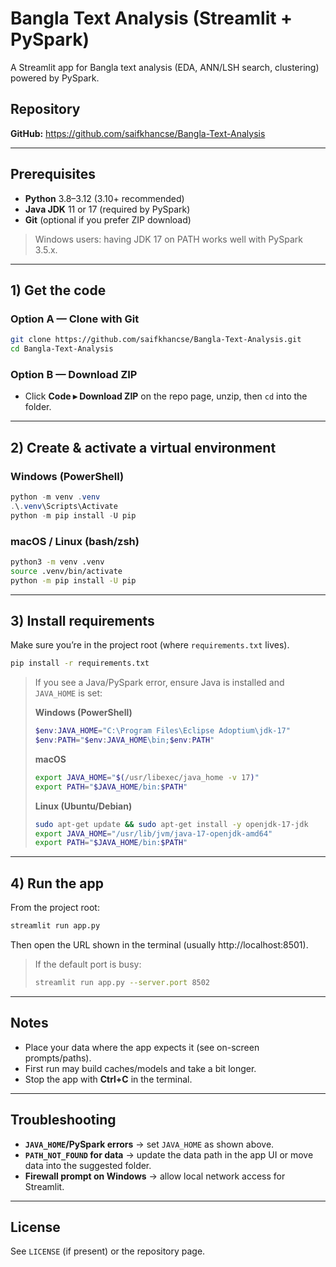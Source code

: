 # Bangla Text Analysis (Streamlit + PySpark)

A Streamlit app for Bangla text analysis (EDA, ANN/LSH search, clustering) powered by PySpark.

## Repository
**GitHub:** https://github.com/saifkhancse/Bangla-Text-Analysis

---

## Prerequisites
- **Python** 3.8–3.12 (3.10+ recommended)
- **Java JDK** 11 or 17 (required by PySpark)
- **Git** (optional if you prefer ZIP download)

> Windows users: having JDK 17 on PATH works well with PySpark 3.5.x.

---

## 1) Get the code

### Option A — Clone with Git
```bash
git clone https://github.com/saifkhancse/Bangla-Text-Analysis.git
cd Bangla-Text-Analysis
```

### Option B — Download ZIP
- Click **Code ▸ Download ZIP** on the repo page, unzip, then `cd` into the folder.

---

## 2) Create & activate a virtual environment

### Windows (PowerShell)
```powershell
python -m venv .venv
.\.venv\Scripts\Activate
python -m pip install -U pip
```

### macOS / Linux (bash/zsh)
```bash
python3 -m venv .venv
source .venv/bin/activate
python -m pip install -U pip
```

---

## 3) Install requirements
Make sure you’re in the project root (where `requirements.txt` lives).
```bash
pip install -r requirements.txt
```

> If you see a Java/PySpark error, ensure Java is installed and `JAVA_HOME` is set:
>
> **Windows (PowerShell)**
> ```powershell
> $env:JAVA_HOME="C:\Program Files\Eclipse Adoptium\jdk-17"
> $env:PATH="$env:JAVA_HOME\bin;$env:PATH"
> ```
>
> **macOS**
> ```bash
> export JAVA_HOME="$(/usr/libexec/java_home -v 17)"
> export PATH="$JAVA_HOME/bin:$PATH"
> ```
>
> **Linux (Ubuntu/Debian)**
> ```bash
> sudo apt-get update && sudo apt-get install -y openjdk-17-jdk
> export JAVA_HOME="/usr/lib/jvm/java-17-openjdk-amd64"
> export PATH="$JAVA_HOME/bin:$PATH"
> ```

---

## 4) Run the app
From the project root:
```bash
streamlit run app.py
```
Then open the URL shown in the terminal (usually http://localhost:8501).

> If the default port is busy:
> ```bash
> streamlit run app.py --server.port 8502
> ```

---

## Notes
- Place your data where the app expects it (see on-screen prompts/paths).  
- First run may build caches/models and take a bit longer.
- Stop the app with **Ctrl+C** in the terminal.

---

## Troubleshooting
- **`JAVA_HOME`/PySpark errors** → set `JAVA_HOME` as shown above.
- **`PATH_NOT_FOUND` for data** → update the data path in the app UI or move data into the suggested folder.
- **Firewall prompt on Windows** → allow local network access for Streamlit.

---

## License
See `LICENSE` (if present) or the repository page.
